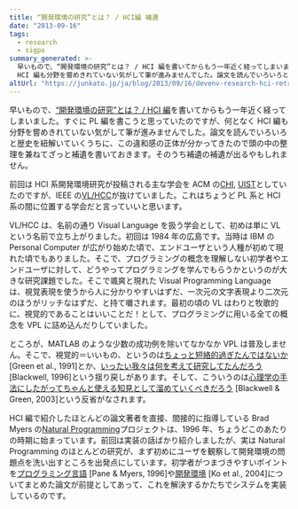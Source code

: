 ```yaml
---
title: “開発環境の研究”とは？ / HCI編 補遺
date: "2013-09-16"
tags:
  - research
  - sigpx
summary_generated: >-
  早いもので、“開発環境の研究”とは？ / HCI 編を書いてからもう一年近く経ってしまいました。すぐに PL 編を書こうと思っていたのですが、何となく
  HCI 編も分野を嘗めきれていない気がして筆が進みませんでした。論文を読んでいろいろと歴史を紐解いていくうちに、この違和感...
altUrl: "https://junkato.jp/ja/blog/2013/09/16/devenv-research-hci-retreat"
---
```


早いもので、[“開発環境の研究”とは？ / HCI 編](/ja/posts/2012-11-21-devenv-research-hci/)を書いてからもう一年近く経ってしまいました。すぐに PL 編を書こうと思っていたのですが、何となく HCI 編も分野を嘗めきれていない気がして筆が進みませんでした。論文を読んでいろいろと歴史を紐解いていくうちに、この違和感の正体が分かってきたので頭の中の整理を兼ねてざっと補遺を書いておきます。そのうち補遺の補遺が出るやもしれません。

前回は HCI 系開発環境研究が投稿される主な学会を ACM の[CHI](http://chi2013.acm.org/), [UIST](http://www.acm.org/uist/)としていたのですが、IEEE の[VL/HCC](http://conferences.computer.org/VLHCC/)が抜けていました。これはちょうど PL 系と HCI 系の間に位置する学会だと言っていいと思います。

VL/HCC は、名前の通り Visual Language を扱う学会として、初めは単に VL という名前で立ち上がりました。初回は 1984 年の広島です。当時は IBM の Personal Computer が広がり始めた頃で、エンドユーザという人種が初めて現れた頃でもありました。そこで、プログラミングの概念を理解しない初学者やエンドユーザに対して、どうやってプログラミングを学んでもらうかというのが大きな研究課題でした。そこで颯爽と現れた Visual Programming Language は、視覚表現を使うから人に分かりやすいはずだ、一次元の文字表現より二次元のほうがリッチなはずだ、と持て囃されます。最初の頃の VL はわりと牧歌的に、視覚的であることはいいことだ！として、プログラミングに用いる全ての概念を VPL に詰め込んだりしていました。

ところが、MATLAB のような少数の成功例を除いてなかなか VPL は普及しません。そこで、視覚的＝いいもの、というのは[ちょっと短絡的過ぎたんではないか](http://books.google.com/books?id=KT_bpSSJBgcC&lpg=PA121&ots=xOqA9RqCmE&dq=comprehensibility%20of%20visual%20and%20textual%20programs&lr&pg=PA121#v=onepage&q=comprehensibility%20of%20visual%20and%20textual%20programs&f=false "Comprehensibility of visual and textual programs: A test of superlativism against the’match-mismatch’conjecture")[Green et al., 1991]とか、[いったい我々は何を考えて研究してたんだろう](http://dx.doi.org/10.1109/VL.1996.545293 "Metacognitive theories of visual programming: what do we think we are doing?") [Blackwell, 1996]という揺り戻しがあります。そして、こういうのは[心理学の手法にしたがってちゃんと使える知見として溜めていくべきだろう](http://books.google.co.jp/books?id=gGyEOjkdpbYC&lpg=PA103&ots=6xumBtoOkX&dq=the%20cognitive%20dimensions%20of%20notations%20framework&lr&pg=PA103#v=onepage&q=the%20cognitive%20dimensions%20of%20notations%20framework&f=false "Notational systems–the cognitive dimensions of notations framework") [Blackwell & Green, 2003]という反省がなされます。

HCI 編で紹介したほとんどの論文著者を直接、間接的に指導している Brad Myers の[Natural Programming](http://www.cs.cmu.edu/~NatProg/index.html "Natural Programming Project, Carnegie Mellon University 1996-2013")プロジェクトは、1996 年、ちょうどこのあたりの時期に始まっています。前回は実装の話ばかり紹介しましたが、実は Natural Programming のほとんどの研究が、まず初めにユーザを観察して開発環境の問題点を洗い出すところを出発点にしています。初学者がつまづきやすいポイントを[プログラミング言語](http://www.cs.cmu.edu/~pane/cmu-cs-96-132.html "Usability Issues in the Design of Novice Programming Systems") [Pane & Myers, 1996]や[開発環境](http://dx.doi.org/10.1109/VLHCC.2004.47 "Six Learning Barriers in End-User Programming Systems") [Ko et al., 2004]についてまとめた論文が前提としてあって、これを解決するかたちでシステムを実装しているのです。
